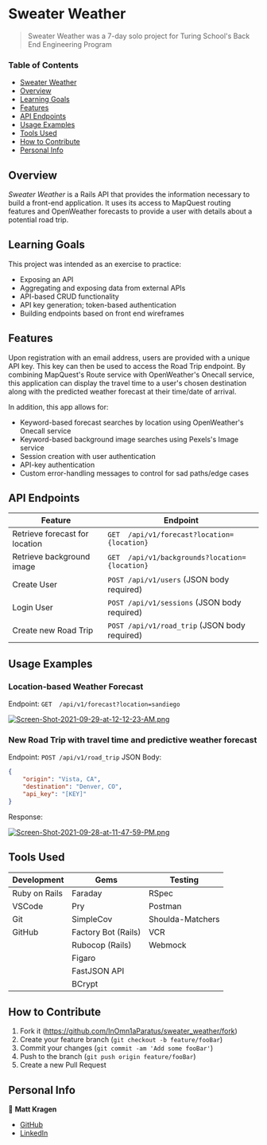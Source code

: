 # Sweater Weather

> Sweater Weather was a 7-day solo project for Turing School's Back End Engineering Program

### Table of Contents
- [Sweater Weather](#sweater-weather)
- [Overview](#overview)
- [Learning Goals](#learning-goals)
- [Features](#features)
- [API Endpoints](#api-documentation)
- [Usage Examples](#usage-examples)
- [Tools Used](#tools-used)
- [How to Contribute](#how-to-contribute)
- [Personal Info](#personal-info)

## Overview

*Sweater Weather* is a Rails API that provides the information necessary to build a front-end application. It uses its access to MapQuest routing features and OpenWeather forecasts to provide a user with details about a potential road trip.

## Learning Goals

This project was intended as an exercise to practice:
- Exposing an API
- Aggregating and exposing data from external APIs
- API-based CRUD functionality
- API key generation; token-based authentication
- Building endpoints based on front end wireframes

## Features

Upon registration with an email address, users are provided with a unique API key. This key can then be used to access the Road Trip endpoint. By combining MapQuest's Route service with OpenWeather's Onecall service, this application can display the travel time to a user's chosen destination along with the predicted weather forecast at their time/date of arrival.

In addition, this app allows for:
- Keyword-based forecast searches by location using OpenWeather's Onecall service
- Keyword-based background image searches using Pexels's Image service
- Session creation with user authentication
- API-key authentication
- Custom error-handling messages to control for sad paths/edge cases

## API Endpoints

| Feature                        | Endpoint                                       |
|--------------------------------|------------------------------------------------|
| Retrieve forecast for location | `GET  /api/v1/forecast?location={location}`    |
| Retrieve background image      | `GET  /api/v1/backgrounds?location={location}` |
| Create User                    | `POST /api/v1/users` (JSON body required)      |
| Login User                     | `POST /api/v1/sessions` (JSON body required)   |
| Create new Road Trip           | `POST /api/v1/road_trip` (JSON body required)  |

## Usage Examples

### Location-based Weather Forecast
Endpoint: `GET  /api/v1/forecast?location=sandiego`

[![Screen-Shot-2021-09-29-at-12-12-23-AM.png](https://i.postimg.cc/cHvDPzFv/Screen-Shot-2021-09-29-at-12-12-23-AM.png)](https://postimg.cc/zb1SgxZN)


### New Road Trip with travel time and predictive weather forecast
Endpoint: `POST /api/v1/road_trip`
JSON Body:
```json
{
    "origin": "Vista, CA",
    "destination": "Denver, CO",
    "api_key": "[KEY]"
}
```
Response:

[![Screen-Shot-2021-09-28-at-11-47-59-PM.png](https://i.postimg.cc/Gh9nHjxc/Screen-Shot-2021-09-28-at-11-47-59-PM.png)](https://postimg.cc/D8VMNLND)

## Tools Used

| Development   | Gems                | Testing          |
|---------------|---------------------|------------------|
| Ruby on Rails | Faraday             | RSpec            |
| VSCode        | Pry                 | Postman          |
| Git           | SimpleCov           | Shoulda-Matchers |
| GitHub        | Factory Bot (Rails) | VCR              |
|               | Rubocop (Rails)     | Webmock          |
|               | Figaro              |                  |
|               | FastJSON API        |                  |
|               | BCrypt              |                  |


## How to Contribute

1. Fork it (<https://github.com/InOmn1aParatus/sweater_weather/fork>)
2. Create your feature branch (`git checkout -b feature/fooBar`)
3. Commit your changes (`git commit -am 'Add some fooBar'`)
4. Push to the branch (`git push origin feature/fooBar`)
5. Create a new Pull Request

## Personal Info

👤  **Matt Kragen**
- [GitHub](https://github.com/matt-kragen)
- [LinkedIn](https://www.linkedin.com/in/mattkragen/)
